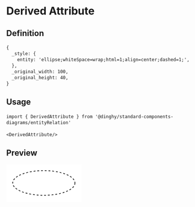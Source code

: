 # Derived Attribute

## Definition

```
{
  _style: { 
    entity: 'ellipse;whiteSpace=wrap;html=1;align=center;dashed=1;',
  },
  _original_width: 100,
  _original_height: 40,
}
```

## Usage

```
import { DerivedAttribute } from '@dinghy/standard-components-diagrams/entityRelation'

<DerivedAttribute/>
```

## Preview

<img src="./derived-attribute.png" width="200"/>

